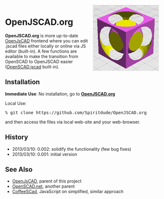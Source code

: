 <img src="doc/logo.png" align=right>
<h1>OpenJSCAD.org</h1>

<b>OpenJSCAD.org</b> is more up-to-date <a href="http://joostn.github.com/OpenJsCad/">OpenJsCAD</a> frontend where you can edit .jscad files either locally or online via JS editor (built-in).
A few functions are available to make the transition from OpenSCAD to OpenJSCAD easier (<a href="https://github.com/Spiritdude/OpenSCAD.jscad">OpenSCAD.jscad</a> built-in).

<h2>Installation</h2>

<b>Immediate Use</b>: No installation, go to <b><a href="http://openjscad.org">OpenJSCAD.org</a></b>

Local Use: 
<pre>
% git clone https://github.com/Spiritdude/OpenJSCAD.org
</pre>

and then access the files via local web-site and your web-browser.

<h2>History</h2>
<ul>
<li>2013/03/10: 0.002: solidify the functionality (few bug fixes)
<li>2013/03/10: 0.001: initial version
</ul>

<h2>See Also</h2>
<ul>
<li><a href="http://joostn.github.com/OpenJsCad/">OpenJsCAD</a>, parent of this project
<li><a href="http://garyhodgson.github.com/openscad.net/">OpenSCAD.net</a>, another parent
<li><a href="http://kaosat-dev.github.com/CoffeeSCad/">CoffeeSCad</a>, JavaScript on simplified, similar approach
</ul>

